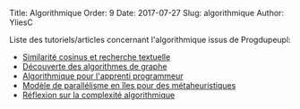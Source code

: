 Title: Algorithmique
Order: 9
Date: 2017-07-27
Slug: algorithmique
Author: YliesC

Liste des tutoriels/articles concernant l'algorithmique issus de Progdupeupl:

  * [Similarité cosinus et recherche textuelle](similarite-cosinus-et-recherche-textuelle)
  * [Découverte des algorithmes de graphe](decouverte-des-algorithmes-de-graphe)
  * [Algorithmique pour l'apprenti programmeur](algorithmique-pour-lapprenti-programmeur)
  * [Modèle de parallélisme en îles pour des métaheuristiques](modele-de-parallelisme-en-iles-pour-des-metaheuristiques)
  * [Réflexion sur la complexité algorithmique](reflexion-sur-la-complexite-algorithmique)